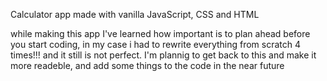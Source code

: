 Calculator app made with vanilla JavaScript, CSS and HTML

while making this app I've learned how important is to plan ahead before you start coding, in my case i had to rewrite everything from scratch 4 times!!! and it still is not perfect. I'm plannig to get back to this and make it more readeble, and add some things to the code in the near future
